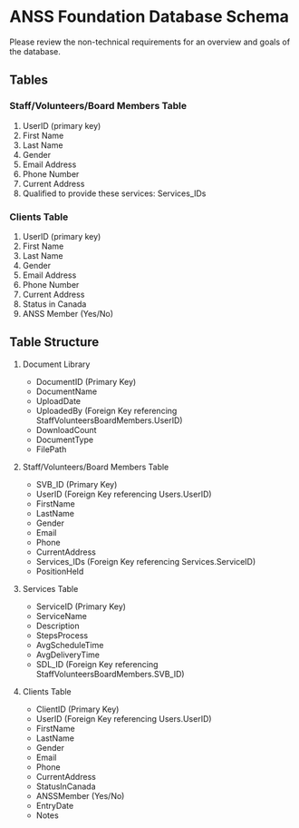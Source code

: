 # ANSS Foundation Database Schema

Please review the non-technical requirements for an overview and goals of the database.

## Tables

### Staff/Volunteers/Board Members Table

1. UserID (primary key)
2. First Name
3. Last Name
4. Gender
5. Email Address
6. Phone Number
7. Current Address
8. Qualified to provide these services: Services_IDs

### Clients Table

1. UserID (primary key)
2. First Name
3. Last Name
4. Gender
5. Email Address
6. Phone Number
7. Current Address
8. Status in Canada
9. ANSS Member (Yes/No)


## Table Structure

1. Document Library
    - DocumentID (Primary Key)
    - DocumentName
    - UploadDate
    - UploadedBy (Foreign Key referencing StaffVolunteersBoardMembers.UserID)
    - DownloadCount
    - DocumentType
    - FilePath

2. Staff/Volunteers/Board Members Table
    - SVB_ID (Primary Key)
    - UserID (Foreign Key referencing Users.UserID)
    - FirstName
    - LastName
    - Gender
    - Email
    - Phone
    - CurrentAddress
    - Services_IDs (Foreign Key referencing Services.ServiceID)
    - PositionHeld

3. Services Table
    - ServiceID (Primary Key)
    - ServiceName
    - Description
    - StepsProcess
    - AvgScheduleTime
    - AvgDeliveryTime
    - SDL_ID (Foreign Key referencing StaffVolunteersBoardMembers.SVB_ID)

4. Clients Table
    - ClientID (Primary Key)
    - UserID (Foreign Key referencing Users.UserID)
    - FirstName
    - LastName
    - Gender
    - Email
    - Phone
    - CurrentAddress
    - StatusInCanada
    - ANSSMember (Yes/No)
    - EntryDate
    - Notes